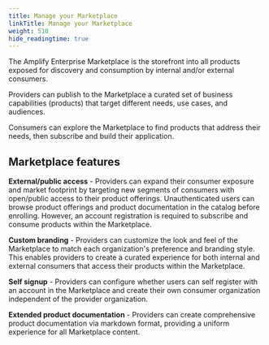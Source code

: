 ```yaml
---
title: Manage your Marketplace
linkTitle: Manage your Marketplace
weight: 510
hide_readingtime: true
---
```


The Amplify Enterprise Marketplace is the storefront into all products exposed for discovery and consumption by internal and/or external consumers.

Providers can publish to the Marketplace a curated set of business capabilities (products) that target different needs, use cases, and audiences.

Consumers can explore the Marketplace to find products that address their needs, then subscribe and build their application.

## Marketplace features

**External/public access** - Providers can expand their consumer exposure and market footprint by targeting new segments of consumers with open/public access to their product offerings. Unauthenticated users can browse product offerings and product documentation in the catalog before enrolling. However, an account registration is required to subscribe and consume products within the Marketplace.  

**Custom branding** - Providers can customize the look and feel of the Marketplace to match each organization's preference and branding style. This enables providers to create a curated experience for both internal and external consumers that access their products within the Marketplace.

**Self signup** - Providers can configure whether users can self register with an account in the Marketplace and create their own consumer organization independent of the provider organization.

**Extended product documentation** - Providers can create comprehensive product documentation via markdown format, providing a uniform experience for all Marketplace content.
